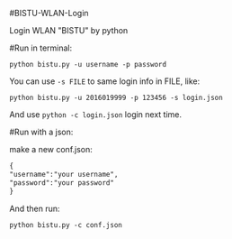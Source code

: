 #BISTU-WLAN-Login

Login WLAN "BISTU" by python

#Run in terminal: 

` python bistu.py -u username -p password `

You can use ` -s FILE ` to same login info in FILE, like:

` python bistu.py -u 2016019999 -p 123456 -s login.json `

And use ` python -c login.json ` login next time. 

#Run with a json:

make a new conf.json:

```xml
{
"username":"your username",
"password":"your password"
}
```

And then run: 

` python bistu.py -c conf.json `
